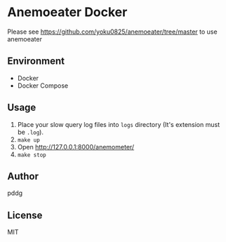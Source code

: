# Anemoeater Docker

Please see https://github.com/yoku0825/anemoeater/tree/master to use anemoeater

## Environment

- Docker
- Docker Compose

## Usage

1. Place your slow query log files into `logs` directory (It's extension must be `.log`).
2. `make up`
3. Open http://127.0.0.1:8000/anemometer/
4. `make stop`

## Author

pddg

## License

MIT

